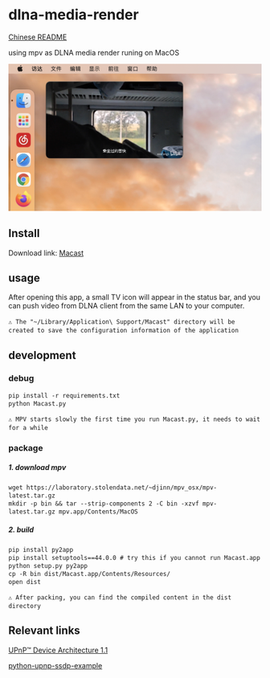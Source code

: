 # dlna-media-render

[Chinese README](https://github.com/xfangfang/Macast/blob/main/README_ZH.md)

using mpv as DLNA media render runing on MacOS

![demo](demo.png)

## Install

Download link:  [Macast](https://github.com/xfangfang/Macast/releases/latest)


## usage

After opening this app, a small TV icon will appear in the status bar, and you can  push video from DLNA client from the same LAN to your computer.

`⚠️ The "~/Library/Application\ Support/Macast" directory will be created to save the configuration information of the application`


## development

### debug

```shell
pip install -r requirements.txt
python Macast.py
```
`⚠️ MPV starts slowly the first time you run Macast.py, it needs to wait for a while`

### package

##### 1. download mpv

```shell
wget https://laboratory.stolendata.net/~djinn/mpv_osx/mpv-latest.tar.gz
mkdir -p bin && tar --strip-components 2 -C bin -xzvf mpv-latest.tar.gz mpv.app/Contents/MacOS
```

##### 2. build

```shell
pip install py2app
pip install setuptools==44.0.0 # try this if you cannot run Macast.app
python setup.py py2app
cp -R bin dist/Macast.app/Contents/Resources/
open dist
```

`⚠️ After packing, you can find the compiled content in the dist directory`


## Relevant links

[UPnP™ Device Architecture 1.1](http://upnp.org/specs/arch/UPnP-arch-DeviceArchitecture-v1.1.pdf)

[python-upnp-ssdp-example](https://github.com/ZeWaren/python-upnp-ssdp-example)
